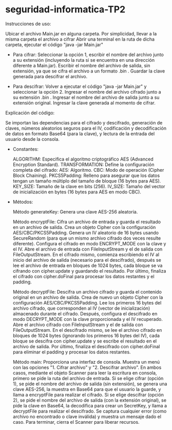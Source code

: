 # seguridad-informatica-TP2

Instrucciones de uso:

Ubicar el archivo Main.jar en alguna carpeta. Por simplicidad, llevar a la misma carpeta el archivo a cifrar
Abrir una terminal en la ruta de dicha carpeta, ejecutar el código "java -jar Main.jar"
 - Para cifrar:
   Seleccionar la opción 1, escribir el nombre del archivo junto a su extensión (incluyendo la ruta si se encuentra en una dirección diferente a Main.jar).
   Escribir el nombre del archivo de salida, sin extensión, ya que se cifra el archivo a un formato .bin .
   Guardar la clave generada para descifrar el archivo.

 - Para descifrar:
   Volver a ejecutar el código "java -jar Main.jar" y seleccionar la opción 2.
   Ingresar el nombre del archivo cifrado junto a su extensión .bin .
   Ingresar el nombre del archivo de salida junto a su extensión original.
   Ingresar la clave generada al momento de cifrar.


Explicación del código:

Se importan las dependencias para el cifrado y descifrado, generación de claves, números aleatorios seguros para el IV, codificación y decodificación de datos en formato Base64 (para la clave), y lectura de la entrada del usuario desde la consola.
 - Constantes:
   
   ALGORITHM: Especifica el algoritmo criptográfico AES (Advanced Encryption Standard).
   TRANSFORMATION: Define la configuración completa del cifrado:
     AES: Algoritmo.
     CBC: Modo de operación (Cipher Block Chaining).
     PKCS5Padding: Relleno para asegurar que los datos tengan un tamaño múltiplo del tamaño de bloque (16 bytes para AES).
   KEY_SIZE: Tamaño de la clave en bits (256).
   IV_SIZE: Tamaño del vector de inicialización en bytes (16 bytes para AES en modo CBC).
 
 - Métodos:

   Método generateKey: Genera una clave AES-256 aleatoria.
   
   Método encryptFile: Cifra un archivo de entrada y guarda el resultado en un archivo de salida. Crea un objeto Cipher con la configuración AES/CBC/PKCS5Padding.
    Genera un IV aleatorio de 16 bytes usando SecureRandom (para que un mismo archivo cifrado dos veces resulte diferente).
    Configura el cifrado en modo ENCRYPT_MODE con la clave y el IV.
    Abre el archivo de entrada con FileInputStream y el de salida con FileOutputStream. En el cifrado mismo, comienza escribiendo el IV al inicio del archivo de salida (necesario para el descifrado), después se lee el archivo de entrada en bloques de 1024 bytes, cada bloque se va cifrando con cipher.update y guardando el resultado. Por último, finaliza el cifrado con cipher.doFinal para procesar los datos restantes y el padding.
   
   Método decryptFile: Descifra un archivo cifrado y guarda el contenido original en un archivo de salida. Crea de nuevo un objeto Cipher con la configuración AES/CBC/PKCS5Padding. Lee los primeros 16 bytes del archivo cifrado, que corresponden al IV (vector de inicialización) almacenado durante el cifrado. Después, configura el descifrado en modo DECRYPT_MODE con la clave proporcionada y el IV recuperado. Abre el archivo cifrado con FileInputStream y el de salida con FileOutputStream. En el descifrado mismo, se lee el archivo cifrado en bloques de 1024 bytes (ignorando los primeros 16 bytes del IV), cada bloque se descifra con cipher.update y se escribe el resultado en el archivo de salida. Por último, finaliza el descifrado con cipher.doFinal para eliminar el padding y procesar los datos restantes.
   
   Método main: Proporciona una interfaz de consola. Muestra un menú con las opciones "1. Cifrar archivo" y "2. Descifrar archivo".
   En ambos casos, mediante el objeto Scanner para leer la escritura en consola, primero se pide la ruta del archivo de entrada.
   Si se elige cifrar (opción 1), se pide el nombre del archivo de salida (sin extensión), se genera una clave AES-256, la muestra en Base64 para que el usuario la guarde, y llama a encryptFile para realizar el cifrado.
   Si se elige descifrar (opción 2), se pide el nombre del archivo de salida (con la extensión original), se pide la clave en Base64, la decodifica para crear un SecretKey, y llama a decryptFile para realizar el descifrado.
   Se captura cualquier error (como archivo no encontrado o clave inválida) y muestra un mensaje dado el caso. Para terminar, cierra el Scanner para liberar recursos.
